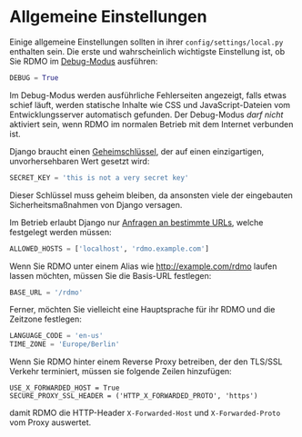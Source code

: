 # Allgemeine Einstellungen

Einige allgemeine Einstellungen sollten in ihrer `config/settings/local.py` enthalten sein. Die erste und wahrscheinlich wichtigste Einstellung ist, ob Sie RDMO im [Debug-Modus](https://docs.djangoproject.com/en/1.10/ref/settings/#std:setting-DEBUG) ausführen:

```python
DEBUG = True
```

Im Debug-Modus werden ausführliche Fehlerseiten angezeigt, falls etwas schief läuft, werden statische Inhalte wie CSS und JavaScript-Dateien vom Entwicklungsserver automatisch gefunden. Der Debug-Modus *darf nicht* aktiviert sein, wenn RDMO im normalen Betrieb mit dem Internet verbunden ist.

Django braucht einen [Geheimschlüssel](https://docs.djangoproject.com/en/1.10/ref/settings/#std:setting-SECRET_KEY), der auf einen einzigartigen, unvorhersehbaren Wert gesetzt wird:

```python
SECRET_KEY = 'this is not a very secret key'
```

Dieser Schlüssel muss geheim bleiben, da ansonsten viele der eingebauten Sicherheitsmaßnahmen von Django versagen.

Im Betrieb erlaubt Django nur [Anfragen an bestimmte URLs](https://docs.djangoproject.com/en/1.10/ref/settings/#allowed-hosts), welche festgelegt werden müssen:

```python
ALLOWED_HOSTS = ['localhost', 'rdmo.example.com']
```

Wenn Sie RDMO unter einem Alias wie http://example.com/rdmo laufen lassen möchten, müssen Sie die Basis-URL festlegen:

```python
BASE_URL = '/rdmo'
```

Ferner, möchten Sie vielleicht eine Hauptsprache für ihr RDMO und die Zeitzone festlegen:

```python
LANGUAGE_CODE = 'en-us'
TIME_ZONE = 'Europe/Berlin'
```

Wenn Sie RDMO hinter einem Reverse Proxy betreiben, der den TLS/SSL Verkehr terminiert, müssen sie folgende Zeilen hinzufügen:

```
USE_X_FORWARDED_HOST = True
SECURE_PROXY_SSL_HEADER = ('HTTP_X_FORWARDED_PROTO', 'https')
```

damit RDMO die HTTP-Header `X-Forwarded-Host` und `X-Forwarded-Proto` vom Proxy auswertet.

